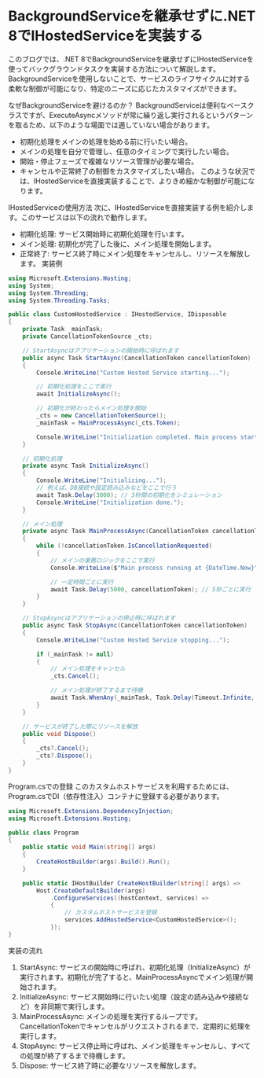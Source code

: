 # BackgroundServiceを継承せずに.NET 8でIHostedServiceを実装する
このブログでは、.NET 8でBackgroundServiceを継承せずにIHostedServiceを使ってバックグラウンドタスクを実装する方法について解説します。BackgroundServiceを使用しないことで、サービスのライフサイクルに対する柔軟な制御が可能になり、特定のニーズに応じたカスタマイズができます。

なぜBackgroundServiceを避けるのか？
BackgroundServiceは便利なベースクラスですが、ExecuteAsyncメソッドが常に繰り返し実行されるというパターンを取るため、以下のような場面では適していない場合があります。

- 初期化処理をメインの処理を始める前に行いたい場合。
- メインの処理を自分で管理し、任意のタイミングで実行したい場合。
- 開始・停止フェーズで複雑なリソース管理が必要な場合。
- キャンセルや正常終了の制御をカスタマイズしたい場合。
このような状況では、IHostedServiceを直接実装することで、よりきめ細かな制御が可能になります。

IHostedServiceの使用方法
次に、IHostedServiceを直接実装する例を紹介します。このサービスは以下の流れで動作します。

- 初期化処理: サービス開始時に初期化処理を行います。
- メイン処理: 初期化が完了した後に、メイン処理を開始します。
- 正常終了: サービス終了時にメイン処理をキャンセルし、リソースを解放します。
実装例
```csharp コードをコピーする
using Microsoft.Extensions.Hosting;
using System;
using System.Threading;
using System.Threading.Tasks;

public class CustomHostedService : IHostedService, IDisposable
{
    private Task _mainTask;
    private CancellationTokenSource _cts;

    // StartAsyncはアプリケーションの開始時に呼ばれます
    public async Task StartAsync(CancellationToken cancellationToken)
    {
        Console.WriteLine("Custom Hosted Service starting...");

        // 初期化処理をここで実行
        await InitializeAsync();

        // 初期化が終わったらメイン処理を開始
        _cts = new CancellationTokenSource();
        _mainTask = MainProcessAsync(_cts.Token);

        Console.WriteLine("Initialization completed. Main process started.");
    }

    // 初期化処理
    private async Task InitializeAsync()
    {
        Console.WriteLine("Initializing...");
        // 例えば、DB接続や設定読み込みなどをここで行う
        await Task.Delay(3000); // 3秒間の初期化をシミュレーション
        Console.WriteLine("Initialization done.");
    }

    // メイン処理
    private async Task MainProcessAsync(CancellationToken cancellationToken)
    {
        while (!cancellationToken.IsCancellationRequested)
        {
            // メインの業務ロジックをここで実行
            Console.WriteLine($"Main process running at {DateTime.Now}");

            // 一定時間ごとに実行
            await Task.Delay(5000, cancellationToken); // 5秒ごとに実行
        }
    }

    // StopAsyncはアプリケーションの停止時に呼ばれます
    public async Task StopAsync(CancellationToken cancellationToken)
    {
        Console.WriteLine("Custom Hosted Service stopping...");

        if (_mainTask != null)
        {
            // メイン処理をキャンセル
            _cts.Cancel();

            // メイン処理が終了するまで待機
            await Task.WhenAny(_mainTask, Task.Delay(Timeout.Infinite, cancellationToken));
        }
    }

    // サービスが終了した際にリソースを解放
    public void Dispose()
    {
        _cts?.Cancel();
        _cts?.Dispose();
    }
}
```
Program.csでの登録
このカスタムホストサービスを利用するためには、Program.csでDI（依存性注入）コンテナに登録する必要があります。

```csharp コードをコピーする
using Microsoft.Extensions.DependencyInjection;
using Microsoft.Extensions.Hosting;

public class Program
{
    public static void Main(string[] args)
    {
        CreateHostBuilder(args).Build().Run();
    }

    public static IHostBuilder CreateHostBuilder(string[] args) =>
        Host.CreateDefaultBuilder(args)
            .ConfigureServices((hostContext, services) =>
            {
                // カスタムホストサービスを登録
                services.AddHostedService<CustomHostedService>();
            });
}
```
実装の流れ
1. StartAsync: サービスの開始時に呼ばれ、初期化処理（InitializeAsync）が実行されます。初期化が完了すると、MainProcessAsyncでメイン処理が開始されます。
1. InitializeAsync: サービス開始時に行いたい処理（設定の読み込みや接続など）を非同期で実行します。
1. MainProcessAsync: メインの処理を実行するループです。CancellationTokenでキャンセルがリクエストされるまで、定期的に処理を実行します。
1. StopAsync: サービス停止時に呼ばれ、メイン処理をキャンセルし、すべての処理が終了するまで待機します。
1. Dispose: サービス終了時に必要なリソースを解放します。

